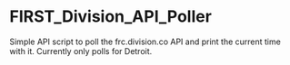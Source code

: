 # FIRST_Division_API_Poller
Simple API script to poll the frc.division.co API and print the current time with it. Currently only polls for Detroit.

